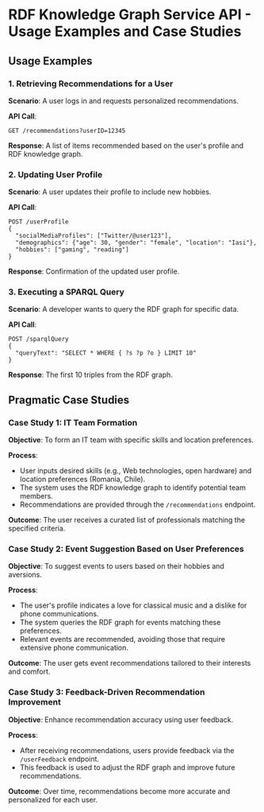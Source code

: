 
# RDF Knowledge Graph Service API - Usage Examples and Case Studies

## Usage Examples

### 1. Retrieving Recommendations for a User
**Scenario**: A user logs in and requests personalized recommendations.

**API Call**:
```http
GET /recommendations?userID=12345
```

**Response**: A list of items recommended based on the user's profile and RDF knowledge graph.

### 2. Updating User Profile
**Scenario**: A user updates their profile to include new hobbies.

**API Call**:
```http
POST /userProfile
{
  "socialMediaProfiles": ["Twitter/@user123"],
  "demographics": {"age": 30, "gender": "female", "location": "Iasi"},
  "hobbies": ["gaming", "reading"]
}
```

**Response**: Confirmation of the updated user profile.

### 3. Executing a SPARQL Query
**Scenario**: A developer wants to query the RDF graph for specific data.

**API Call**:
```http
POST /sparqlQuery
{
  "queryText": "SELECT * WHERE { ?s ?p ?o } LIMIT 10"
}
```

**Response**: The first 10 triples from the RDF graph.

## Pragmatic Case Studies

### Case Study 1: IT Team Formation
**Objective**: To form an IT team with specific skills and location preferences.

**Process**:
- User inputs desired skills (e.g., Web technologies, open hardware) and location preferences (Romania, Chile).
- The system uses the RDF knowledge graph to identify potential team members.
- Recommendations are provided through the `/recommendations` endpoint.

**Outcome**: The user receives a curated list of professionals matching the specified criteria.

### Case Study 2: Event Suggestion Based on User Preferences
**Objective**: To suggest events to users based on their hobbies and aversions.

**Process**:
- The user's profile indicates a love for classical music and a dislike for phone communications.
- The system queries the RDF graph for events matching these preferences.
- Relevant events are recommended, avoiding those that require extensive phone communication.

**Outcome**: The user gets event recommendations tailored to their interests and comfort.

### Case Study 3: Feedback-Driven Recommendation Improvement
**Objective**: Enhance recommendation accuracy using user feedback.

**Process**:
- After receiving recommendations, users provide feedback via the `/userFeedback` endpoint.
- This feedback is used to adjust the RDF graph and improve future recommendations.

**Outcome**: Over time, recommendations become more accurate and personalized for each user.
